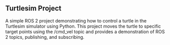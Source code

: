 ## Turtlesim Project
A simple ROS 2 project demonstrating how to control a turtle in the Turtlesim simulator using Python. This project moves the turtle to specific target points using the /cmd_vel topic and provides a demonstration of ROS 2 topics, publishing, and subscribing.

